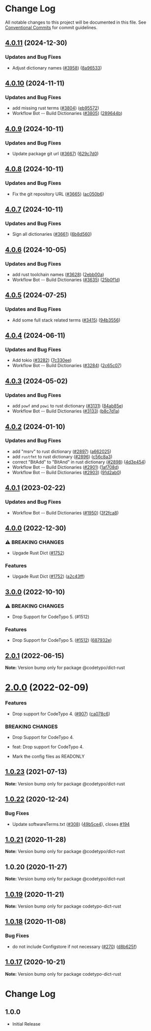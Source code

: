 # Change Log

All notable changes to this project will be documented in this file.
See [Conventional Commits](https://conventionalcommits.org) for commit guidelines.

## [4.0.11](https://github.com/khulnasoft/codetypo/compare/@codetypo/dict-rust@4.0.10...@codetypo/dict-rust@4.0.11) (2024-12-30)


### Updates and Bug Fixes

* Adjust dictionary names ([#3958](https://github.com/khulnasoft/codetypo/issues/3958)) ([8a96533](https://github.com/khulnasoft/codetypo/commit/8a96533bec21280103740868b81559437c413501))

## [4.0.10](https://github.com/khulnasoft/codetypo/compare/@codetypo/dict-rust@4.0.9...@codetypo/dict-rust@4.0.10) (2024-11-11)


### Updates and Bug Fixes

* add missing rust terms ([#3804](https://github.com/khulnasoft/codetypo/issues/3804)) ([eb95572](https://github.com/khulnasoft/codetypo/commit/eb95572987fc447638f53c0bb250295489a9ab62))
* Workflow Bot -- Build Dictionaries ([#3805](https://github.com/khulnasoft/codetypo/issues/3805)) ([289644b](https://github.com/khulnasoft/codetypo/commit/289644b6605102db73d68683cb649ba73458364c))

## [4.0.9](https://github.com/khulnasoft/codetypo/compare/@codetypo/dict-rust@4.0.8...@codetypo/dict-rust@4.0.9) (2024-10-11)


### Updates and Bug Fixes

* Update package git url ([#3667](https://github.com/khulnasoft/codetypo/issues/3667)) ([629c7d0](https://github.com/khulnasoft/codetypo/commit/629c7d0a5e1bacad1d3874b1f8372edc3494ef97))

## [4.0.8](https://github.com/khulnasoft/codetypo/compare/@codetypo/dict-rust@4.0.7...@codetypo/dict-rust@4.0.8) (2024-10-11)


### Updates and Bug Fixes

* Fix the git repository URL ([#3665](https://github.com/khulnasoft/codetypo/issues/3665)) ([ac050b6](https://github.com/khulnasoft/codetypo/commit/ac050b697d57820109995e92fac5ccc32ced1723))

## [4.0.7](https://github.com/khulnasoft/codetypo/compare/@codetypo/dict-rust@4.0.6...@codetypo/dict-rust@4.0.7) (2024-10-11)


### Updates and Bug Fixes

* Sign all dictionaries ([#3661](https://github.com/khulnasoft/codetypo/issues/3661)) ([6b8d560](https://github.com/khulnasoft/codetypo/commit/6b8d560cf51a593458ce42bca415859f872cfc97))

## [4.0.6](https://github.com/khulnasoft/codetypo/compare/@codetypo/dict-rust@4.0.5...@codetypo/dict-rust@4.0.6) (2024-10-05)


### Updates and Bug Fixes

* add rust toolchain names ([#3628](https://github.com/khulnasoft/codetypo/issues/3628)) ([2ebb00a](https://github.com/khulnasoft/codetypo/commit/2ebb00ae0ad43f1c1a29e6562872791a410e0ac1))
* Workflow Bot -- Build Dictionaries ([#3635](https://github.com/khulnasoft/codetypo/issues/3635)) ([25b0f1d](https://github.com/khulnasoft/codetypo/commit/25b0f1df069601c5bc16084afe35ed5b9a75cf5c))

## [4.0.5](https://github.com/khulnasoft/codetypo/compare/@codetypo/dict-rust@4.0.4...@codetypo/dict-rust@4.0.5) (2024-07-25)


### Updates and Bug Fixes

* Add some full stack related terms ([#3415](https://github.com/khulnasoft/codetypo/issues/3415)) ([94b3556](https://github.com/khulnasoft/codetypo/commit/94b355671d87cd6a8691c1fbae5cefba9a3a5170))

## [4.0.4](https://github.com/khulnasoft/codetypo/compare/@codetypo/dict-rust@4.0.3...@codetypo/dict-rust@4.0.4) (2024-06-11)


### Updates and Bug Fixes

* Add tokio ([#3282](https://github.com/khulnasoft/codetypo/issues/3282)) ([7c330ee](https://github.com/khulnasoft/codetypo/commit/7c330ee8fa9de714b60738f92a483309f261619f))
* Workflow Bot -- Build Dictionaries ([#3284](https://github.com/khulnasoft/codetypo/issues/3284)) ([2c65c07](https://github.com/khulnasoft/codetypo/commit/2c65c073fd88ccaddb3dcdfa4be0f08407d25779))

## [4.0.3](https://github.com/khulnasoft/codetypo/compare/@codetypo/dict-rust@4.0.2...@codetypo/dict-rust@4.0.3) (2024-05-02)


### Updates and Bug Fixes

* add `powf` and `powi` to rust dictionary ([#3131](https://github.com/khulnasoft/codetypo/issues/3131)) ([84ab85e](https://github.com/khulnasoft/codetypo/commit/84ab85ebb24aceab7b3485727105d280621f4d3f))
* Workflow Bot -- Build Dictionaries ([#3133](https://github.com/khulnasoft/codetypo/issues/3133)) ([b8c7d1a](https://github.com/khulnasoft/codetypo/commit/b8c7d1a1eab2b0756f8cc188f858568e89d5d95b))

## [4.0.2](https://github.com/khulnasoft/codetypo/compare/@codetypo/dict-rust@4.0.1...@codetypo/dict-rust@4.0.2) (2024-01-10)


### Updates and Bug Fixes

* add "msrv" to rust dictionary ([#2897](https://github.com/khulnasoft/codetypo/issues/2897)) ([a662025](https://github.com/khulnasoft/codetypo/commit/a662025a79c50c3e5a6b95bdaaa906ce2f6fcddc))
* add `rustfmt` to rust dictionary ([#2896](https://github.com/khulnasoft/codetypo/issues/2896)) ([c56c8a3](https://github.com/khulnasoft/codetypo/commit/c56c8a3373447db8268f9f089599249f67aaac3a))
* correct "BitAdd" to "BitAnd" in rust dictionary ([#2898](https://github.com/khulnasoft/codetypo/issues/2898)) ([4d3e454](https://github.com/khulnasoft/codetypo/commit/4d3e45428c5c4ce9a9676ef5184d90d7e7fb573b))
* Workflow Bot -- Build Dictionaries ([#2901](https://github.com/khulnasoft/codetypo/issues/2901)) ([1af708d](https://github.com/khulnasoft/codetypo/commit/1af708d3cad81813206ff93b65d651e4735ec108))
* Workflow Bot -- Build Dictionaries ([#2903](https://github.com/khulnasoft/codetypo/issues/2903)) ([91d2ab0](https://github.com/khulnasoft/codetypo/commit/91d2ab0be21ef8fd6e9b2e3c8790ba5a53a3cbd6))

## [4.0.1](https://github.com/khulnasoft/codetypo/compare/@codetypo/dict-rust@4.0.0...@codetypo/dict-rust@4.0.1) (2023-02-22)


### Updates and Bug Fixes

* Workflow Bot -- Build Dictionaries ([#1950](https://github.com/khulnasoft/codetypo/issues/1950)) ([3f2fca8](https://github.com/khulnasoft/codetypo/commit/3f2fca8b64c800723cc572f5ef83e92d5ec64673))

## [4.0.0](https://github.com/khulnasoft/codetypo/compare/@codetypo/dict-rust@3.0.0...@codetypo/dict-rust@4.0.0) (2022-12-30)


### ⚠ BREAKING CHANGES

* Upgade Rust Dict ([#1752](https://github.com/khulnasoft/codetypo/issues/1752))

### Features

* Upgade Rust Dict ([#1752](https://github.com/khulnasoft/codetypo/issues/1752)) ([a2c43ff](https://github.com/khulnasoft/codetypo/commit/a2c43ff3b407d168f4e6dfbdbe6a3d0456260723))

## [3.0.0](https://github.com/khulnasoft/codetypo/compare/@codetypo/dict-rust@2.0.1...@codetypo/dict-rust@3.0.0) (2022-10-10)


### ⚠ BREAKING CHANGES

* Drop Support for CodeTypo 5. (#1512)

### Features

* Drop Support for CodeTypo 5. ([#1512](https://github.com/khulnasoft/codetypo/issues/1512)) ([687932e](https://github.com/khulnasoft/codetypo/commit/687932e187e4bce87d7904e3a2e53dd6de6ac372))

## [2.0.1](https://github.com/khulnasoft/codetypo/compare/@codetypo/dict-rust@2.0.0...@codetypo/dict-rust@2.0.1) (2022-06-15)

**Note:** Version bump only for package @codetypo/dict-rust





# [2.0.0](https://github.com/khulnasoft/codetypo/compare/@codetypo/dict-rust@1.0.23...@codetypo/dict-rust@2.0.0) (2022-02-09)


### Features

* Drop support for CodeTypo 4. ([#907](https://github.com/khulnasoft/codetypo/issues/907)) ([ca078c6](https://github.com/khulnasoft/codetypo/commit/ca078c6a2e188cc3cf6276db1ba7e007f0f06f27))


### BREAKING CHANGES

* Drop Support for CodeTypo 4.

* feat: Drop support for CodeTypo 4.
* Mark the config files as READONLY





## [1.0.23](https://github.com/khulnasoft/codetypo/compare/@codetypo/dict-rust@1.0.22...@codetypo/dict-rust@1.0.23) (2021-07-13)

**Note:** Version bump only for package @codetypo/dict-rust





## [1.0.22](https://github.com/khulnasoft/codetypo/compare/@codetypo/dict-rust@1.0.21...@codetypo/dict-rust@1.0.22) (2020-12-24)


### Bug Fixes

* Update softwareTerms.txt ([#308](https://github.com/khulnasoft/codetypo/issues/308)) ([49b5ce4](https://github.com/khulnasoft/codetypo/commit/49b5ce4a2436f3c99969d6425128d55f84c8a7fc)), closes [#194](https://github.com/khulnasoft/codetypo/issues/194)





## [1.0.21](https://github.com/khulnasoft/codetypo/compare/@codetypo/dict-rust@1.0.20...@codetypo/dict-rust@1.0.21) (2020-11-28)

**Note:** Version bump only for package @codetypo/dict-rust





## 1.0.20 (2020-11-27)

**Note:** Version bump only for package @codetypo/dict-rust





## [1.0.19](https://github.com/khulnasoft/codetypo/compare/codetypo-dict-rust@1.0.18...codetypo-dict-rust@1.0.19) (2020-11-21)

**Note:** Version bump only for package codetypo-dict-rust

## [1.0.18](https://github.com/khulnasoft/codetypo/compare/codetypo-dict-rust@1.0.17...codetypo-dict-rust@1.0.18) (2020-11-08)

### Bug Fixes

- do not include Configstore if not necessary ([#270](https://github.com/khulnasoft/codetypo/issues/270)) ([d8b625f](https://github.com/khulnasoft/codetypo/commit/d8b625f2f42d5cc6c4a9390216ac1e5037886e44))

## [1.0.17](https://github.com/khulnasoft/codetypo/compare/codetypo-dict-rust@1.0.16...codetypo-dict-rust@1.0.17) (2020-10-21)

**Note:** Version bump only for package codetypo-dict-rust

# Change Log

## 1.0.0

- Initial Release
